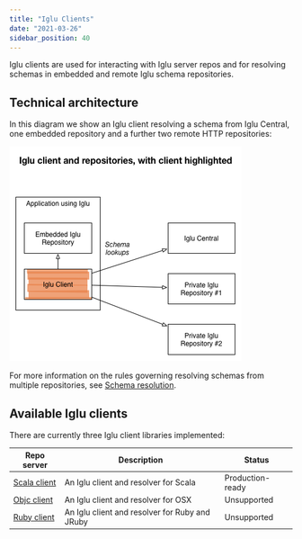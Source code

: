 ```yaml
---
title: "Iglu Clients"
date: "2021-03-26"
sidebar_position: 40
---
```


Iglu clients are used for interacting with Iglu server repos and for resolving schemas in embedded and remote Iglu schema repositories.

## [](https://github.com/snowplow/iglu/wiki/Iglu-clients#technical-architecture)Technical architecture

In this diagram we show an Iglu client resolving a schema from Iglu Central, one embedded repository and a further two remote HTTP repositories:

![](images/iglu-clients.png)

For more information on the rules governing resolving schemas from multiple repositories, see [Schema resolution](/docs/migrated/pipeline-components-and-applications/iglu/common-architecture/schema-resolution/).

## Available Iglu clients

There are currently three Iglu client libraries implemented:

| **Repo server** | **Description** | **Status** |
| --- | --- | --- |
| [Scala client](https://github.com/snowplow/iglu-scala-client) | An Iglu client and resolver for Scala | Production-ready |
| [Objc client](https://github.com/snowplow/iglu-objc-client) | An Iglu client and resolver for OSX | Unsupported |
| [Ruby client](https://github.com/snowplow/iglu-ruby-client) | An Iglu client and resolver for Ruby and JRuby | Unsupported |
